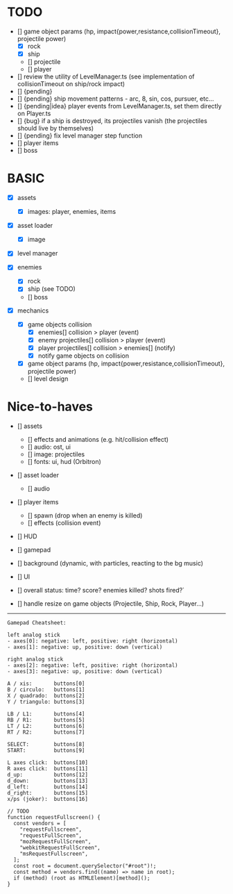 # TODO

- [] game object params (hp, impact{power,resistance,collisionTimeout}, projectile power)
  - [x] rock
  - [x] ship
  - [] projectile
  - [] player
- [] review the utility of LevelManager.ts (see implementation of collisionTimeout on ship/rock impact)
- [] {pending}
- [] {pending} ship movement patterns - arc, 8, sin, cos, pursuer, etc...
- [] {pending|idea} player events from LevelManager.ts, set them directly on Player.ts
- [] {bug} if a ship is destroyed, its projectiles vanish (the projectiles should live by themselves)
- [] {pending} fix level manager step function
- [] player items
- [] boss

# BASIC

- [x] assets
  - [x] images: player, enemies, items
- [x] asset loader
  - [x] image
- [x] level manager
- [x] enemies
  - [x] rock
  - [x] ship (see TODO)
  - [] boss
- [x] mechanics

  - [x] game objects collision
    - [x] enemies[] collision > player (event)
    - [x] enemy projectiles[] collision > player (event)
    - [x] player projectiles[] collision > enemies[] (notify)
    - [x] notify game objects on collision
  - [x] game object params (hp, impact{power,resistance,collisionTimeout}, projectile power)
  - [] level design

# Nice-to-haves

- [] assets

  - [] effects and animations (e.g. hit/collision effect)
  - [] audio: ost, ui
  - [] image: projectiles
  - [] fonts: ui, hud (Orbitron)

- [] asset loader

  - [] audio

- [] player items
  - [] spawn (drop when an enemy is killed)
  - [] effects (collision event)
- [] HUD
- [] gamepad
- [] background (dynamic, with particles, reacting to the bg music)
- [] UI
- [] overall status: time? score? enemies killed? shots fired?`
- [] handle resize on game objects (Projectile, Ship, Rock, Player...)

---

```
Gamepad Cheatsheet:

left analog stick
- axes[0]: negative: left, positive: right (horizontal)
- axes[1]: negative: up, positive: down (vertical)

right analog stick
- axes[2]: negative: left, positive: right (horizontal)
- axes[3]: negative: up, positive: down (vertical)

A / xis:       buttons[0]
B / circulo:   buttons[1]
X / quadrado:  buttons[2]
Y / triangulo: buttons[3]

LB / L1:       buttons[4]
RB / R1:       buttons[5]
LT / L2:       buttons[6]
RT / R2:       buttons[7]

SELECT:        buttons[8]
START:         buttons[9]

L axes click:  buttons[10]
R axes click:  buttons[11]
d_up:          buttons[12]
d_down:        buttons[13]
d_left:        buttons[14]
d_right:       buttons[15]
x/ps (joker):  buttons[16]
```

```
// TODO
function requestFullscreen() {
  const vendors = [
    "requestFullscreen",
    "requestFullScreen",
    "mozRequestFullScreen",
    "webkitRequestFullScreen",
    "msRequestFullscreen",
  ];
  const root = document.querySelector("#root")!;
  const method = vendors.find((name) => name in root);
  if (method) (root as HTMLElement)[method]();
}

```
